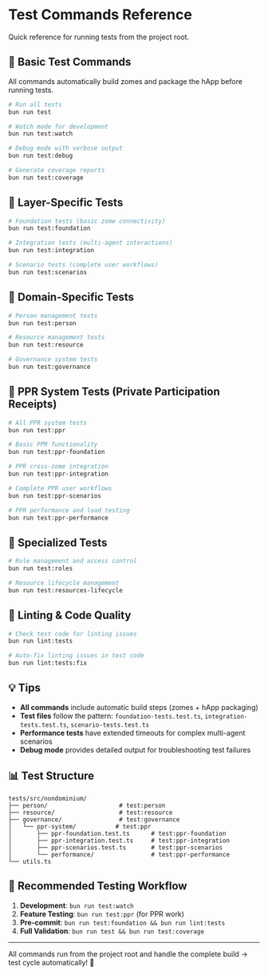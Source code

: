 # Test Commands Reference

Quick reference for running tests from the project root.

## 🚀 **Basic Test Commands**

All commands automatically build zomes and package the hApp before running tests.

```bash
# Run all tests
bun run test

# Watch mode for development
bun run test:watch

# Debug mode with verbose output
bun run test:debug

# Generate coverage reports
bun run test:coverage
```

## 🎯 **Layer-Specific Tests**

```bash
# Foundation tests (basic zome connectivity)
bun run test:foundation

# Integration tests (multi-agent interactions)
bun run test:integration

# Scenario tests (complete user workflows)
bun run test:scenarios
```

## 📂 **Domain-Specific Tests**

```bash
# Person management tests
bun run test:person

# Resource management tests
bun run test:resource

# Governance system tests
bun run test:governance
```

## 🎯 **PPR System Tests** (Private Participation Receipts)

```bash
# All PPR system tests
bun run test:ppr

# Basic PPR functionality
bun run test:ppr-foundation

# PPR cross-zome integration
bun run test:ppr-integration

# Complete PPR user workflows
bun run test:ppr-scenarios

# PPR performance and load testing
bun run test:ppr-performance
```

## 🔧 **Specialized Tests**

```bash
# Role management and access control
bun run test:roles

# Resource lifecycle management
bun run test:resources-lifecycle
```

## 🧹 **Linting & Code Quality**

```bash
# Check test code for linting issues
bun run lint:tests

# Auto-fix linting issues in test code
bun run lint:tests:fix
```

## 💡 **Tips**

- **All commands** include automatic build steps (zomes + hApp packaging)
- **Test files** follow the pattern: `foundation-tests.test.ts`, `integration-tests.test.ts`, `scenario-tests.test.ts`
- **Performance tests** have extended timeouts for complex multi-agent scenarios
- **Debug mode** provides detailed output for troubleshooting test failures

## 📊 **Test Structure**

```
tests/src/nondominium/
├── person/                    # test:person
├── resource/                  # test:resource
├── governance/                # test:governance
│   └── ppr-system/           # test:ppr
│       ├── ppr-foundation.test.ts      # test:ppr-foundation
│       ├── ppr-integration.test.ts     # test:ppr-integration
│       ├── ppr-scenarios.test.ts       # test:ppr-scenarios
│       └── performance/                # test:ppr-performance
└── utils.ts
```

## 🎯 **Recommended Testing Workflow**

1. **Development**: `bun run test:watch`
2. **Feature Testing**: `bun run test:ppr` (for PPR work)
3. **Pre-commit**: `bun run test:foundation && bun run lint:tests`
4. **Full Validation**: `bun run test && bun run test:coverage`

---

All commands run from the project root and handle the complete build → test cycle automatically! 🚀
